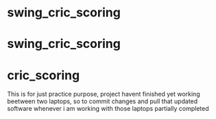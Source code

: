 # swing_cric_scoring
# swing_cric_scoring
# cric_scoring

This is for just practice purpose, project havent finished yet
working beetween two laptops, so to commit changes and pull that updated software whenever i am working with those laptops
partially completed
